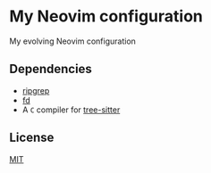 # My Neovim configuration

My evolving Neovim configuration

## Dependencies

- [ripgrep](https://github.com/BurntSushi/ripgrep)
- [fd](https://github.com/sharkdp/fd)
- A `C` compiler for [tree-sitter](https://github.com/nvim-treesitter/nvim-treesitter)

## License

[MIT](LICENSE)
